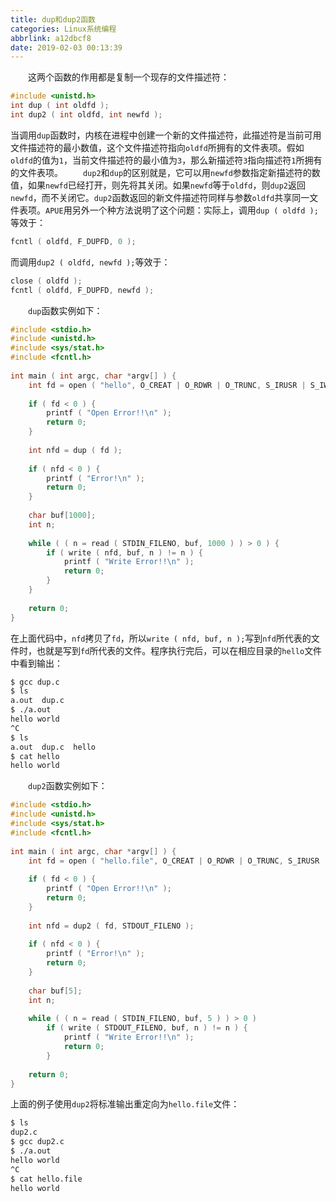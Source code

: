 ```yaml
---
title: dup和dup2函数
categories: Linux系统编程
abbrlink: a12dbcf8
date: 2019-02-03 00:13:39
---
```

&emsp;&emsp;这两个函数的作用都是复制一个现存的文件描述符：

``` cpp
#include <unistd.h>
int dup ( int oldfd );
int dup2 ( int oldfd, int newfd );
```

当调用`dup`函数时，内核在进程中创建一个新的文件描述符，此描述符是当前可用文件描述符的最小数值，这个文件描述符指向`oldfd`所拥有的文件表项。假如`oldfd`的值为`1`，当前文件描述符的最小值为`3`，那么新描述符`3`指向描述符`1`所拥有的文件表项。
&emsp;&emsp;`dup2`和`dup`的区别就是，它可以用`newfd`参数指定新描述符的数值，如果`newfd`已经打开，则先将其关闭。如果`newfd`等于`oldfd`，则`dup2`返回`newfd`，而不关闭它。`dup2`函数返回的新文件描述符同样与参数`oldfd`共享同一文件表项。`APUE`用另外一个种方法说明了这个问题：实际上，调用`dup ( oldfd );`等效于：

``` cpp
fcntl ( oldfd, F_DUPFD, 0 );
```

而调用`dup2 ( oldfd, newfd );`等效于：

``` cpp
close ( oldfd );
fcntl ( oldfd, F_DUPFD, newfd );
```

&emsp;&emsp;`dup`函数实例如下：

``` cpp
#include <stdio.h>
#include <unistd.h>
#include <sys/stat.h>
#include <fcntl.h>
​
int main ( int argc, char *argv[] ) {
    int fd = open ( "hello", O_CREAT | O_RDWR | O_TRUNC, S_IRUSR | S_IWUSR );
​
    if ( fd < 0 ) {
        printf ( "Open Error!!\n" );
        return 0;
    }
​
    int nfd = dup ( fd );
​
    if ( nfd < 0 ) {
        printf ( "Error!\n" );
        return 0;
    }
​
    char buf[1000];
    int n;
​
    while ( ( n = read ( STDIN_FILENO, buf, 1000 ) ) > 0 ) {
        if ( write ( nfd, buf, n ) != n ) {
            printf ( "Write Error!!\n" );
            return 0;
        }
    }
​
    return 0;
}
```

在上面代码中，`nfd`拷贝了`fd`，所以`write ( nfd, buf, n );`写到`nfd`所代表的文件时，也就是写到`fd`所代表的文件。程序执行完后，可以在相应目录的`hello`文件中看到输出：

``` bash
$ gcc dup.c
$ ls
a.out  dup.c
$ ./a.out
hello world
^C
$ ls
a.out  dup.c  hello
$ cat hello
hello world
```

&emsp;&emsp;`dup2`函数实例如下：

``` cpp
#include <stdio.h>
#include <unistd.h>
#include <sys/stat.h>
#include <fcntl.h>
​
int main ( int argc, char *argv[] ) {
    int fd = open ( "hello.file", O_CREAT | O_RDWR | O_TRUNC, S_IRUSR | S_IWUSR );
​
    if ( fd < 0 ) {
        printf ( "Open Error!!\n" );
        return 0;
    }
​
    int nfd = dup2 ( fd, STDOUT_FILENO );
​
    if ( nfd < 0 ) {
        printf ( "Error!\n" );
        return 0;
    }
​
    char buf[5];
    int n;
​
    while ( ( n = read ( STDIN_FILENO, buf, 5 ) ) > 0 )
        if ( write ( STDOUT_FILENO, buf, n ) != n ) {
            printf ( "Write Error!!\n" );
            return 0;
        }
​
    return 0;
}
```

上面的例子使用`dup2`将标准输出重定向为`hello.file`文件：

``` bash
$ ls
dup2.c
$ gcc dup2.c
$ ./a.out
hello world
^C
$ cat hello.file
hello world
```